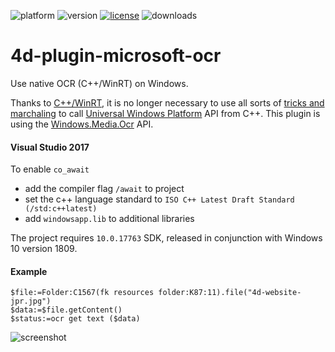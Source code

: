 ![platform](https://img.shields.io/static/v1?label=platform&message=win-32%20|%20win-64&color=blue)
![version](https://img.shields.io/badge/version-17%2B-3E8B93)
[![license](https://img.shields.io/github/license/miyako/4d-plugin-microsoft-ocr)](LICENSE)
![downloads](https://img.shields.io/github/downloads/miyako/4d-plugin-microsoft-ocr/total)

# 4d-plugin-microsoft-ocr
Use native OCR (C++/WinRT) on Windows.

Thanks to [C++/WinRT](https://blogs.windows.com/windowsdeveloper/2016/11/28/standard-c-windows-runtime-cwinrt/), it is no longer necessary to use all sorts of [tricks and marchaling](https://qiita.com/Yukio-Ichikawa/items/f8d3111a60a337adfd48) to call [Universal Windows Platform](https://en.wikipedia.org/wiki/Universal_Windows_Platform) API from C++. This plugin is using the [Windows.Media.Ocr](https://docs.microsoft.com/en-us/uwp/api/Windows.Media.Ocr?view=winrt-19041) API. 

#### Visual Studio 2017

To enable `co_await`

* add the compiler flag `/await` to project
* set the c++ language standard to `ISO C++ Latest Draft Standard (/std:c++latest)`
* add `windowsapp.lib` to additional libraries

The project requires `10.0.17763` SDK, released in conjunction with Windows 10 version 1809.

#### Example

```4d
$file:=Folder:C1567(fk resources folder:K87:11).file("4d-website-jpr.jpg")
$data:=$file.getContent()
$status:=ocr get text ($data)
```

![screenshot](https://user-images.githubusercontent.com/1725068/103483342-f40c3b00-4e29-11eb-95ab-bfd62f265208.png)

